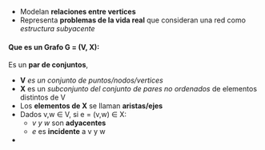  - Modelan **relaciones entre vertices**
 - Representa **problemas de la vida real** que consideran una red como _estructura subyacente_
#### Que es un Grafo G = (V, X):
 Es un **par de conjuntos**,
 - **V** _es un conjunto de puntos/nodos/vertices_ 
 - **X** es un _subconjunto del conjunto de pares no ordenados_ de elementos distintos de V
 - Los **elementos de X** se llaman **aristas/ejes**
 - Dados v,w ∈ V, si e = (v,w) ∈ X:
	 - _v y w_ son **adyacentes**
	 - _e_ es **incidente** a v y w
- 
